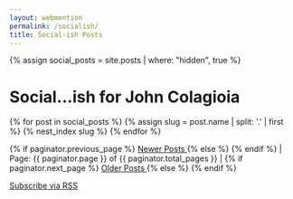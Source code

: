 ```yaml
---
layout: webmention
permalink: /socialish/
title: Social-ish Posts
---
```

{% assign social_posts = site.posts | where: "hidden", true %}
<h1>Social&hellip;ish for John Colagioia</h1>
<div class="home">
    {% for post in social_posts %}
      {% assign slug = post.name | split: '.' | first %}
      {% nest_index slug %}
    {% endfor %}
  <ul class="post-list">
  </ul>
</div>

<div class="pagination">
  {% if paginator.previous_page %}
    <a
      href="/blog/socialish{{ paginator.previous_page_path }}"
      class="previous"
    >
      <i class="fas fa-angle-double-left"></i>
      Newer Posts
    </a>
  {% else %}
    <span class="previous"></span>
  {% endif %}
  |
  <span class="page_number ">
    Page: {{ paginator.page }} of {{ paginator.total_pages }}
  </span>
  |
  {% if paginator.next_page %}
    <a
      href="/blog/socialish{{ paginator.next_page_path }}"
      class="next"
    >
      Older Posts
      <i class="fas fa-angle-double-right"></i>
    </a>
  {% else %}
    <span class="next "></span>
  {% endif %}
</div>

<p class="rss-subscribe"><a href="{{ "/pseudosocial.xml" | relative_url }}"><i class="fas fa-rss"></i> Subscribe via RSS</a></p>

